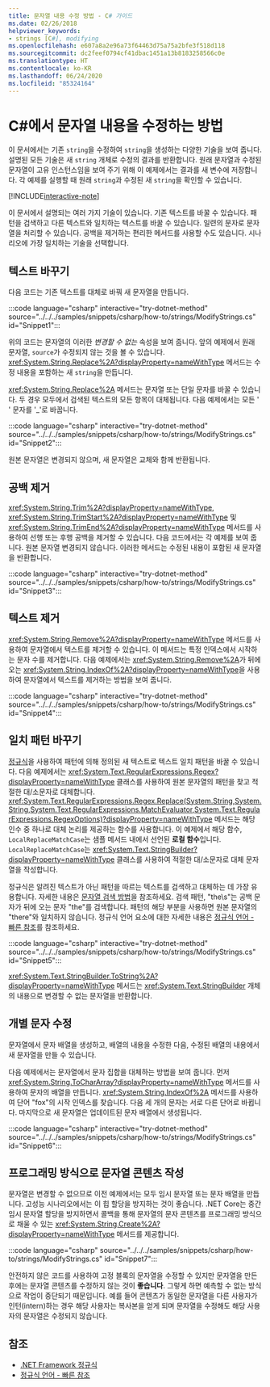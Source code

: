```yaml
---
title: 문자열 내용 수정 방법 - C# 가이드
ms.date: 02/26/2018
helpviewer_keywords:
- strings [C#], modifying
ms.openlocfilehash: e607a8a2e96a73f64463d75a75a2bfe3f518d118
ms.sourcegitcommit: dc2feef0794cf41dbac1451a13b8183258566c0e
ms.translationtype: HT
ms.contentlocale: ko-KR
ms.lasthandoff: 06/24/2020
ms.locfileid: "85324164"
---
```

# <a name="how-to-modify-string-contents-in-c"></a>C\#에서 문자열 내용을 수정하는 방법

이 문서에서는 기존 `string`을 수정하여 `string`을 생성하는 다양한 기술을 보여 줍니다. 설명된 모든 기술은 새 `string` 개체로 수정의 결과를 반환합니다. 원래 문자열과 수정된 문자열이 고유 인스턴스임을 보여 주기 위해 이 예제에서는 결과를 새 변수에 저장합니다. 각 예제를 실행할 때 원래 `string`과 수정된 새 `string`을 확인할 수 있습니다.

[!INCLUDE[interactive-note](~/includes/csharp-interactive-note.md)]

이 문서에서 설명되는 여러 가지 기술이 있습니다. 기존 텍스트를 바꿀 수 있습니다. 패턴을 검색하고 다른 텍스트와 일치하는 텍스트를 바꿀 수 있습니다. 일련의 문자로 문자열을 처리할 수 있습니다. 공백을 제거하는 편리한 메서드를 사용할 수도 있습니다. 시나리오에 가장 일치하는 기술을 선택합니다.

## <a name="replace-text"></a>텍스트 바꾸기

다음 코드는 기존 텍스트를 대체로 바꿔 새 문자열을 만듭니다.

:::code language="csharp" interactive="try-dotnet-method" source="../../../samples/snippets/csharp/how-to/strings/ModifyStrings.cs" id="Snippet1":::

위의 코드는 문자열의 이러한 *변경할 수 없는* 속성을 보여 줍니다. 앞의 예제에서 원래 문자열, `source`가 수정되지 않는 것을 볼 수 있습니다. <xref:System.String.Replace%2A?displayProperty=nameWithType> 메서드는 수정 내용을 포함하는 새 `string`을 만듭니다.

<xref:System.String.Replace%2A> 메서드는 문자열 또는 단일 문자를 바꿀 수 있습니다. 두 경우 모두에서 검색된 텍스트의 모든 항목이 대체됩니다.  다음 예제에서는 모든 ' ' 문자를 '\_'로 바꿉니다.

:::code language="csharp" interactive="try-dotnet-method" source="../../../samples/snippets/csharp/how-to/strings/ModifyStrings.cs" id="Snippet2":::

원본 문자열은 변경되지 않으며, 새 문자열은 교체와 함께 반환됩니다.

## <a name="trim-white-space"></a>공백 제거

<xref:System.String.Trim%2A?displayProperty=nameWithType>, <xref:System.String.TrimStart%2A?displayProperty=nameWithType> 및 <xref:System.String.TrimEnd%2A?displayProperty=nameWithType> 메서드를 사용하여 선행 또는 후행 공백을 제거할 수 있습니다.  다음 코드에서는 각 예제를 보여 줍니다. 원본 문자열 변경되지 않습니다. 이러한 메서드는 수정된 내용이 포함된 새 문자열을 반환합니다.

:::code language="csharp" interactive="try-dotnet-method" source="../../../samples/snippets/csharp/how-to/strings/ModifyStrings.cs" id="Snippet3":::

## <a name="remove-text"></a>텍스트 제거

<xref:System.String.Remove%2A?displayProperty=nameWithType> 메서드를 사용하여 문자열에서 텍스트를 제거할 수 있습니다. 이 메서드는 특정 인덱스에서 시작하는 문자 수를 제거합니다. 다음 예제에서는 <xref:System.String.Remove%2A>가 뒤에 오는 <xref:System.String.IndexOf%2A?displayProperty=nameWithType>을 사용하여 문자열에서 텍스트를 제거하는 방법을 보여 줍니다.

:::code language="csharp" interactive="try-dotnet-method" source="../../../samples/snippets/csharp/how-to/strings/ModifyStrings.cs" id="Snippet4":::

## <a name="replace-matching-patterns"></a>일치 패턴 바꾸기

[정규식](../../standard/base-types/regular-expressions.md)을 사용하여 패턴에 의해 정의된 새 텍스트로 텍스트 일치 패턴을 바꿀 수 있습니다. 다음 예제에서는 <xref:System.Text.RegularExpressions.Regex?displayProperty=nameWithType> 클래스를 사용하여 원본 문자열의 패턴을 찾고 적절한 대/소문자로 대체합니다. <xref:System.Text.RegularExpressions.Regex.Replace(System.String,System.String,System.Text.RegularExpressions.MatchEvaluator,System.Text.RegularExpressions.RegexOptions)?displayProperty=nameWithType> 메서드는 해당 인수 중 하나로 대체 논리를 제공하는 함수를 사용합니다. 이 예제에서 해당 함수, `LocalReplaceMatchCase`는 샘플 메서드 내에서 선언된 **로컬 함수**입니다. `LocalReplaceMatchCase`는 <xref:System.Text.StringBuilder?displayProperty=nameWithType> 클래스를 사용하여 적절한 대/소문자로 대체 문자열을 작성합니다.

정규식은 알려진 텍스트가 아닌 패턴을 따르는 텍스트를 검색하고 대체하는 데 가장 유용합니다. 자세한 내용은 [문자열 검색 방법](search-strings.md)을 참조하세요. 검색 패턴, "the\s"는 공백 문자가 뒤에 오는 문자 "the"를 검색합니다. 패턴의 해당 부분을 사용하면 원본 문자열의 "there"와 일치하지 않습니다. 정규식 언어 요소에 대한 자세한 내용은 [정규식 언어 - 빠른 참조](../../standard/base-types/regular-expression-language-quick-reference.md)를 참조하세요.

:::code language="csharp" interactive="try-dotnet-method" source="../../../samples/snippets/csharp/how-to/strings/ModifyStrings.cs" id="Snippet5":::

<xref:System.Text.StringBuilder.ToString%2A?displayProperty=nameWithType> 메서드는 <xref:System.Text.StringBuilder> 개체의 내용으로 변경할 수 없는 문자열을 반환합니다.

## <a name="modifying-individual-characters"></a>개별 문자 수정

문자열에서 문자 배열을 생성하고, 배열의 내용을 수정한 다음, 수정된 배열의 내용에서 새 문자열을 만들 수 있습니다.

다음 예제에서는 문자열에서 문자 집합을 대체하는 방법을 보여 줍니다. 먼저 <xref:System.String.ToCharArray?displayProperty=nameWithType> 메서드를 사용하여 문자의 배열을 만듭니다. <xref:System.String.IndexOf%2A> 메서드를 사용하여 단어 "fox"의 시작 인덱스를 찾습니다. 다음 세 개의 문자는 서로 다른 단어로 바뀝니다. 마지막으로 새 문자열은 업데이트된 문자 배열에서 생성됩니다.

:::code language="csharp" interactive="try-dotnet-method" source="../../../samples/snippets/csharp/how-to/strings/ModifyStrings.cs" id="Snippet6":::

## <a name="programmatically-build-up-string-content"></a>프로그래밍 방식으로 문자열 콘텐츠 작성

문자열은 변경할 수 없으므로 이전 예제에서는 모두 임시 문자열 또는 문자 배열을 만듭니다. 고성능 시나리오에서는 이 힙 할당을 방지하는 것이 좋습니다. .NET Core는 중간 임시 문자열 할당을 방지하면서 콜백을 통해 문자열의 문자 콘텐츠를 프로그래밍 방식으로 채울 수 있는 <xref:System.String.Create%2A?displayProperty=nameWithType> 메서드를 제공합니다.

:::code language="csharp" source="../../../samples/snippets/csharp/how-to/strings/ModifyStrings.cs" id="Snippet7":::

안전하지 않은 코드를 사용하여 고정 블록의 문자열을 수정할 수 있지만 문자열을 만든 후에는 문자열 콘텐츠를 수정하지 않는 것이 **좋습니다**. 그렇게 하면 예측할 수 없는 방식으로 작업이 중단되기 때문입니다. 예를 들어 콘텐츠가 동일한 문자열을 다른 사용자가 인턴(intern)하는 경우 해당 사용자는 복사본을 얻게 되며 문자열을 수정해도 해당 사용자의 문자열은 수정되지 않습니다.

## <a name="see-also"></a>참조

- [.NET Framework 정규식](../../standard/base-types/regular-expressions.md)
- [정규식 언어 - 빠른 참조](../../standard/base-types/regular-expression-language-quick-reference.md)
